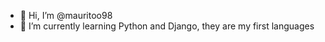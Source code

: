 - 👋 Hi, I’m @mauritoo98
- 🌱 I’m currently learning Python and Django, they are my first languages


